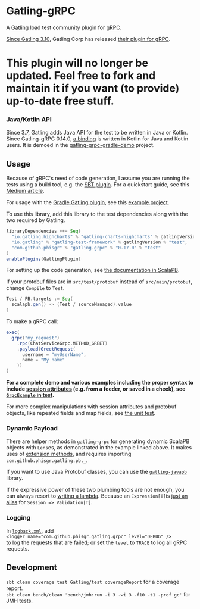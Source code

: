 # Gatling-gRPC

A [Gatling](http://gatling.io/) load test community plugin for [gRPC](https://grpc.io/).

[Since Gatling 3.10](https://gatling.io/2024/01/gatling-introduces-a-grpc-plugin-for-load-testing/),
Gatling Corp has released [their plugin for gRPC](https://gatling.io/docs/gatling/reference/current/grpc/).

# This plugin will no longer be updated. Feel free to fork and maintain it if you want (to provide) up-to-date free stuff.

### Java/Kotlin API

Since 3.7, Gatling adds Java API for the test to be written in Java or Kotlin.
Since Gatling-gRPC 0.14.0, [a binding](gatling-grpc-kt) is written in Kotlin for Java and Kotlin users.
It is demoed in the [gatling-grpc-gradle-demo](https://github.com/phiSgr/gatling-grpc-gradle-demo/blob/master/src/gatling/kotlin/com/github/phisgr/exampletest/PingPongKt.kt) project.

## Usage

Because of gRPC's need of code generation,
I assume you are running the tests using a build tool, e.g. the
[SBT plugin](https://gatling.io/docs/current/extensions/sbt_plugin/).
For a quickstart guide, see this
[Medium article](https://medium.com/@georgeleung_7777/a-demo-of-gatling-grpc-bc92158ca808).

For usage with the [Gradle Gatling plugin](https://gatling.io/docs/current/extensions/gradle_plugin/),
see this [example project](https://github.com/phiSgr/gatling-grpc-gradle-demo).

To use this library, add this library to the test dependencies
along with the two required by Gatling.

```sbt
libraryDependencies ++= Seq(
  "io.gatling.highcharts" % "gatling-charts-highcharts" % gatlingVersion % "test",
  "io.gatling" % "gatling-test-framework" % gatlingVersion % "test",
  "com.github.phisgr" % "gatling-grpc" % "0.17.0" % "test"
)
enablePlugins(GatlingPlugin)
```

For setting up the code generation, see
[the documentation in ScalaPB](https://scalapb.github.io/sbt-settings.html).

If your protobuf files are in `src/test/protobuf`
instead of `src/main/protobuf`, change `Compile` to `Test`.

```sbt
Test / PB.targets := Seq(
  scalapb.gen() -> (Test / sourceManaged).value
)
```

To make a gRPC call:

```scala
exec(
  grpc("my_request")
    .rpc(ChatServiceGrpc.METHOD_GREET)
    .payload(GreetRequest(
      username = "myUserName",
      name = "My name"
    ))
)
```

__For a complete demo and various examples
including the proper syntax to include
[session attributes](https://gatling.io/docs/current/session/session_api/)
(e.g. from a feeder, or saved in a check),
see [`GrpcExample` in test](src/test/scala/com/github/phisgr/example/GrpcExample.scala).__

For more complex manipulations with session attributes and protobuf objects,
like repeated fields and map fields,
see [the unit test](src/test/scala/com/github/phisgr/gatling/pb/LensExprSpec.scala).

### Dynamic Payload
There are helper methods in `gatling-grpc` for
generating dynamic ScalaPB objects with `Lens`es,
as demonstrated in the example linked above.
It makes uses of [extension methods](https://docs.scala-lang.org/overviews/core/implicit-classes.html),
and requires importing `com.github.phisgr.gatling.pb._`.

If you want to use Java Protobuf classes,
you can use the [`gatling-javapb`](java-pb) library.

If the expressive power of these two plumbing tools are not enough,
you can always resort to [writing a lambda](https://github.com/phiSgr/gatling-grpc/blob/77c9bb1231037ac4a531cfee4c3f88dd09e13fbc/bench/src/main/scala/com/github/phisgr/gatling/pb/bench/TestUpdateExpr.scala#L78).
Because an `Expression[T]`is 
[just an alias](https://gatling.io/docs/current/session/expression_el/#expression) 
for `Session => Validation[T]`.

### Logging
In [`logback.xml`](https://gatling.io/docs/current/general/debugging/#logback), add  
`<logger name="com.github.phisgr.gatling.grpc" level="DEBUG" />`  
to log the requests that are failed;
or set the `level` to `TRACE` to log all gRPC requests.

## Development

`sbt clean coverage test Gatling/test coverageReport` for a coverage report.  
`sbt clean bench/clean 'bench/jmh:run -i 3 -wi 3 -f10 -t1 -prof gc'` for JMH tests.
